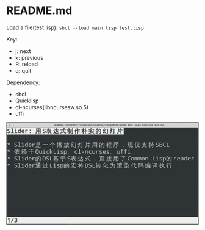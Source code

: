 README.md
=========

Load a file(test.lisp): `sbcl --load main.lisp test.lisp`

Key:

* j: next
* k: previous
* R: reload
* q: quit

Dependency:
* sbcl
* Quicklisp
* cl-ncurses(libncursesw.so.5)
* uffi

<img src="./screenshot.jpg" />
